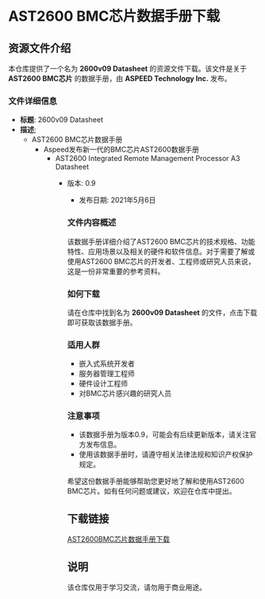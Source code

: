  # AST2600 BMC芯片数据手册下载

 ## 资源文件介绍

 本仓库提供了一个名为 **2600v09 Datasheet** 的资源文件下载。该文件是关于 **AST2600 BMC芯片** 的数据手册，由 **ASPEED Technology Inc.** 发布。

 ### 文件详细信息

 - **标题**: 2600v09 Datasheet
 - **描述**; 
   - AST2600 BMC芯片数据手册
     - Aspeed发布新一代的BMC芯片AST2600数据手册
       - AST2600 Integrated Remote Management Processor A3 Datasheet
         - 版本: 0.9
           - 发布日期: 2021年5月6日

           ### 文件内容概述

           该数据手册详细介绍了AST2600 BMC芯片的技术规格、功能特性、应用场景以及相关的硬件和软件信息。对于需要了解或使用AST2600 BMC芯片的开发者、工程师或研究人员来说，这是一份非常重要的参考资料。

           ### 如何下载

           请在仓库中找到名为 **2600v09 Datasheet** 的文件，点击下载即可获取该数据手册。

           ### 适用人群

           - 嵌入式系统开发者
           - 服务器管理工程师
           - 硬件设计工程师
           - 对BMC芯片感兴趣的研究人员

           ### 注意事项

           - 该数据手册为版本0.9，可能会有后续更新版本，请关注官方发布信息。
           - 使用该数据手册时，请遵守相关法律法规和知识产权保护规定。

           希望这份数据手册能够帮助您更好地了解和使用AST2600 BMC芯片。如有任何问题或建议，欢迎在仓库中提出。

           ## 下载链接
           [AST2600BMC芯片数据手册下载](https://pan.quark.cn/s/fcb77a324413)

           ## 说明

           该仓库仅用于学习交流，请勿用于商业用途。
